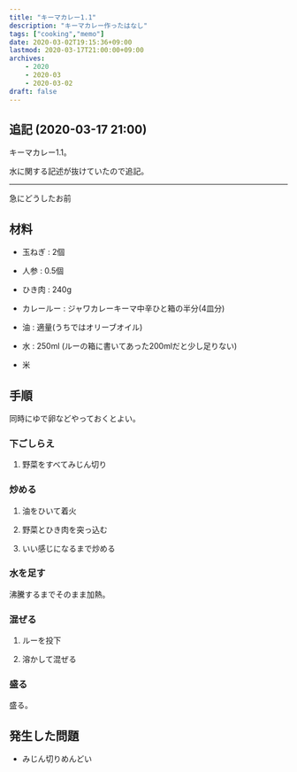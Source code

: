 ```yaml
---
title: "キーマカレー1.1"
description: "キーマカレー作ったはなし"
tags: ["cooking","memo"]
date: 2020-03-02T19:15:36+09:00
lastmod: 2020-03-17T21:00:00+09:00
archives:
    - 2020
    - 2020-03
    - 2020-03-02
draft: false
---
```


## 追記 (2020-03-17 21:00)

キーマカレー1.1。

水に関する記述が抜けていたので追記。

---

急にどうしたお前

## 材料

- 玉ねぎ : 2個

- 人参 : 0.5個

- ひき肉 : 240g

- カレールー : ジャワカレーキーマ中辛ひと箱の半分(4皿分)

- 油 : 適量(うちではオリーブオイル)

- 水 : 250ml (ルーの箱に書いてあった200mlだと少し足りない)

- 米

## 手順

同時にゆで卵などやっておくとよい。

### 下ごしらえ

1. 野菜をすべてみじん切り

### 炒める

1. 油をひいて着火

2. 野菜とひき肉を突っ込む

3. いい感じになるまで炒める

### 水を足す

沸騰するまでそのまま加熱。

### 混ぜる

1. ルーを投下

2. 溶かして混ぜる

### 盛る

盛る。

## 発生した問題

- みじん切りめんどい
